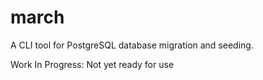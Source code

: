 # march
A CLI tool for PostgreSQL database migration and seeding.

Work In Progress: Not yet ready for use